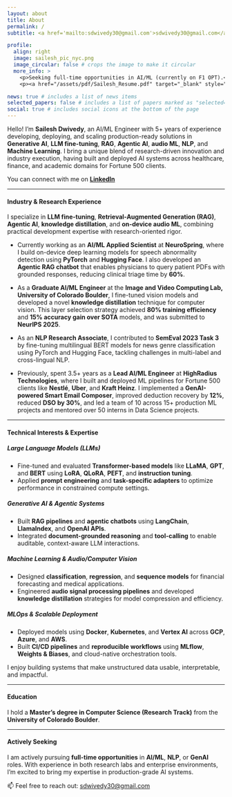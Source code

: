 ```yaml
---
layout: about
title: About
permalink: /
subtitle: <a href='mailto:sdwivedy30@gmail.com'>sdwivedy30@gmail.com</a>. United States

profile:
  align: right
  image: sailesh_pic_nyc.png
  image_circular: false # crops the image to make it circular
  more_info: >
    <p>Seeking full-time opportunities in AI/ML (currently on F1 OPT).</p>
    <p><a href="/assets/pdf/Sailesh_Resume.pdf" target="_blank" style="font-weight:bold;"> Resume (PDF)</a></p>

news: true # includes a list of news items
selected_papers: false # includes a list of papers marked as "selected={true}"
social: true # includes social icons at the bottom of the page
---
```


Hello! I’m **Sailesh Dwivedy**, an AI/ML Engineer with 5+ years of experience developing, deploying, and scaling production-ready solutions in **Generative AI**, **LLM fine-tuning**, **RAG**, **Agentic AI**, **audio ML**, **NLP**, and **Machine Learning**. I bring a unique blend of research-driven innovation and industry execution, having built and deployed AI systems across healthcare, finance, and academic domains for Fortune 500 clients.

You can connect with me on <a href="https://www.linkedin.com/in/saileshdwivedy/" target="_blank" style="font-weight:bold;">LinkedIn</a>

---

#### Industry & Research Experience

I specialize in **LLM fine-tuning**, **Retrieval-Augmented Generation (RAG)**, **Agentic AI**, **knowledge distillation**, and **on-device audio ML**, combining practical development expertise with research-oriented rigor.

- Currently working as an **AI/ML Applied Scientist** at **NeuroSpring**, where I build on-device deep learning models for speech abnormality detection using **PyTorch** and **Hugging Face**. I also developed an **Agentic RAG chatbot** that enables physicians to query patient PDFs with grounded responses, reducing clinical triage time by **60%**.

- As a **Graduate AI/ML Engineer** at the **Image and Video Computing Lab, University of Colorado Boulder**, I fine-tuned vision models and developed a novel **knowledge distillation** technique for computer vision. This layer selection strategy achieved **80% training efficiency** and **15% accuracy gain over SOTA** models, and was submitted to **NeurIPS 2025**.

- As an **NLP Research Associate**, I contributed to **SemEval 2023 Task 3** by fine-tuning multilingual BERT models for news genre classification using PyTorch and Hugging Face, tackling challenges in multi-label and cross-lingual NLP.

- Previously, spent 3.5+ years as a **Lead AI/ML Engineer** at **HighRadius Technologies**, where I built and deployed ML pipelines for Fortune 500 clients like **Nestlé**, **Uber**, and **Kraft Heinz**. I implemented a **GenAI-powered Smart Email Composer**, improved deduction recovery by **12%**, reduced **DSO by 30%**, and led a team of 10 across 15+ production ML projects and mentored over 50 interns in Data Science projects.

---

#### Technical Interests & Expertise

##### Large Language Models (LLMs)

- Fine-tuned and evaluated **Transformer-based models** like **LLaMA**, **GPT**, and **BERT** using **LoRA**, **QLoRA**, **PEFT**, and **instruction tuning**.  
- Applied **prompt engineering** and **task-specific adapters** to optimize performance in constrained compute settings.

##### Generative AI & Agentic Systems

- Built **RAG pipelines** and **agentic chatbots** using **LangChain**, **LlamaIndex**, and **OpenAI APIs**.  
- Integrated **document-grounded reasoning** and **tool-calling** to enable auditable, context-aware LLM interactions.

##### Machine Learning & Audio/Computer Vision

- Designed **classification**, **regression**, and **sequence models** for financial forecasting and medical applications.  
- Engineered **audio signal processing pipelines** and developed **knowledge distillation** strategies for model compression and efficiency.

##### MLOps & Scalable Deployment

- Deployed models using **Docker**, **Kubernetes**, and **Vertex AI** across **GCP**, **Azure**, and **AWS**.  
- Built **CI/CD pipelines** and **reproducible workflows** using **MLflow**, **Weights & Biases**, and cloud-native orchestration tools.

I enjoy building systems that make unstructured data usable, interpretable, and impactful.

---

#### Education

I hold a **Master’s degree in Computer Science (Research Track)** from the **University of Colorado Boulder**.

---

#### Actively Seeking

I am actively pursuing **full-time opportunities** in **AI/ML**, **NLP**, or **GenAI** roles. With experience in both research labs and enterprise environments, I’m excited to bring my expertise in production-grade AI systems.

📫 Feel free to reach out: <a href='mailto:sdwivedy30@gmail.com'>sdwivedy30@gmail.com</a>
